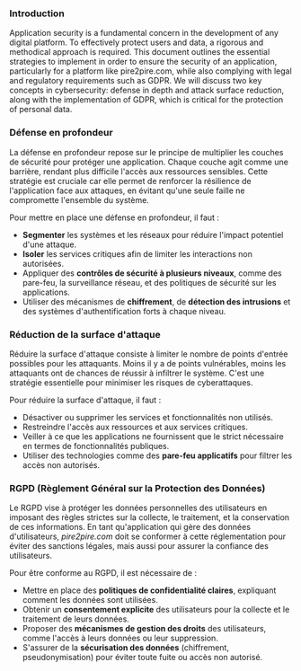 ### Introduction

Application security is a fundamental concern in the development of any digital platform. To effectively protect users and data, a rigorous and methodical approach is required. This document outlines the essential strategies to implement in order to ensure the security of an application, particularly for a platform like pire2pire.com, while also complying with legal and regulatory requirements such as GDPR. We will discuss two key concepts in cybersecurity: defense in depth and attack surface reduction, along with the implementation of GDPR, which is critical for the protection of personal data.

### **Défense en profondeur**
La défense en profondeur repose sur le principe de multiplier les couches de sécurité pour protéger une application. Chaque couche agit comme une barrière, rendant plus difficile l'accès aux ressources sensibles. Cette stratégie est cruciale car elle permet de renforcer la résilience de l'application face aux attaques, en évitant qu'une seule faille ne compromette l'ensemble du système.

Pour mettre en place une défense en profondeur, il faut :
- **Segmenter** les systèmes et les réseaux pour réduire l'impact potentiel d'une attaque.
- **Isoler** les services critiques afin de limiter les interactions non autorisées.
- Appliquer des **contrôles de sécurité à plusieurs niveaux**, comme des pare-feu, la surveillance réseau, et des politiques de sécurité sur les applications.
- Utiliser des mécanismes de **chiffrement**, de **détection des intrusions** et des systèmes d'authentification forts à chaque niveau.

### **Réduction de la surface d'attaque**
Réduire la surface d'attaque consiste à limiter le nombre de points d'entrée possibles pour les attaquants. Moins il y a de points vulnérables, moins les attaquants ont de chances de réussir à infiltrer le système. C'est une stratégie essentielle pour minimiser les risques de cyberattaques.

Pour réduire la surface d'attaque, il faut :
- Désactiver ou supprimer les services et fonctionnalités non utilisés.
- Restreindre l'accès aux ressources et aux services critiques.
- Veiller à ce que les applications ne fournissent que le strict nécessaire en termes de fonctionnalités publiques.
- Utiliser des technologies comme des **pare-feu applicatifs** pour filtrer les accès non autorisés.

### **RGPD (Règlement Général sur la Protection des Données)**
Le RGPD vise à protéger les données personnelles des utilisateurs en imposant des règles strictes sur la collecte, le traitement, et la conservation de ces informations. En tant qu'application qui gère des données d'utilisateurs, *pire2pire.com* doit se conformer à cette réglementation pour éviter des sanctions légales, mais aussi pour assurer la confiance des utilisateurs.

Pour être conforme au RGPD, il est nécessaire de :
- Mettre en place des **politiques de confidentialité claires**, expliquant comment les données sont utilisées.
- Obtenir un **consentement explicite** des utilisateurs pour la collecte et le traitement de leurs données.
- Proposer des **mécanismes de gestion des droits** des utilisateurs, comme l'accès à leurs données ou leur suppression.
- S'assurer de la **sécurisation des données** (chiffrement, pseudonymisation) pour éviter toute fuite ou accès non autorisé.
